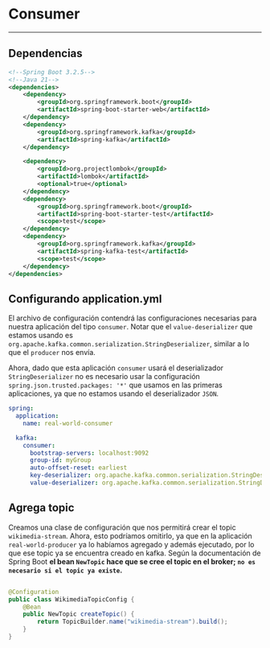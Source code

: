 # Consumer

---

## Dependencias

````xml
<!--Spring Boot 3.2.5-->
<!--Java 21-->
<dependencies>
    <dependency>
        <groupId>org.springframework.boot</groupId>
        <artifactId>spring-boot-starter-web</artifactId>
    </dependency>
    <dependency>
        <groupId>org.springframework.kafka</groupId>
        <artifactId>spring-kafka</artifactId>
    </dependency>

    <dependency>
        <groupId>org.projectlombok</groupId>
        <artifactId>lombok</artifactId>
        <optional>true</optional>
    </dependency>
    <dependency>
        <groupId>org.springframework.boot</groupId>
        <artifactId>spring-boot-starter-test</artifactId>
        <scope>test</scope>
    </dependency>
    <dependency>
        <groupId>org.springframework.kafka</groupId>
        <artifactId>spring-kafka-test</artifactId>
        <scope>test</scope>
    </dependency>
</dependencies>
````

## Configurando application.yml

El archivo de configuración contendrá las configuraciones necesarias para nuestra aplicación del tipo `consumer`.
Notar que el `value-deserializer` que estamos usando es `org.apache.kafka.common.serialization.StringDeserializer`,
similar a lo que el `producer` nos envía.

Ahora, dado que esta aplicación `consumer` usará el deserializador `StringDeserializer` no es necesario usar la
configuración `spring.json.trusted.packages: '*'` que usamos en las primeras aplicaciones, ya que no estamos
usando el deserializador `JSON`.

````yaml
spring:
  application:
    name: real-world-consumer

  kafka:
    consumer:
      bootstrap-servers: localhost:9092
      group-id: myGroup
      auto-offset-reset: earliest
      key-deserializer: org.apache.kafka.common.serialization.StringDeserializer
      value-deserializer: org.apache.kafka.common.serialization.StringDeserializer
````

## Agrega topic

Creamos una clase de configuración que nos permitirá crear el topic `wikimedia-stream`. Ahora, esto podríamos omitirlo,
ya que en la aplicación `real-world-producer` ya lo habíamos agregado y además ejecutado, por lo que ese topic ya
se encuentra creado en kafka. Según la documentación de Spring Boot **el bean `NewTopic` hace que se cree el topic en el
broker; `no es necesario si el topic ya existe`.**

````java

@Configuration
public class WikimediaTopicConfig {
    @Bean
    public NewTopic createTopic() {
        return TopicBuilder.name("wikimedia-stream").build();
    }
}
````
